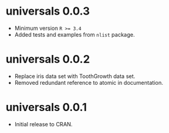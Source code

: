 # universals 0.0.3

- Minimum version `R >= 3.4`
- Added tests and examples from `nlist` package.

# universals 0.0.2

- Replace iris data set with ToothGrowth data set.
- Removed redundant reference to atomic in documentation.

# universals 0.0.1

- Initial release to CRAN.
